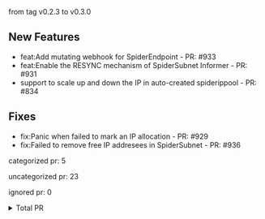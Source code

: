 from tag v0.2.3 to v0.3.0

## New Features

- feat:Add mutating webhook for SpiderEndpoint - PR: #933
- feat:Enable the RESYNC mechanism of SpiderSubnet Informer - PR: #931
- support to scale up and down the IP in auto-created spiderippool  - PR: #834

## Fixes

- fix:Panic when failed to mark an IP allocation - PR: #929
- fix:Failed to remove free IP addresees in SpiderSubnet - PR: #936



categorized pr: 5

uncategorized pr: 23

ignored pr: 0

<details>
<summary>Total PR</summary>

https://github.com/spidernet-io/spiderpool/compare/v0.2.3...v0.3.0
</details>